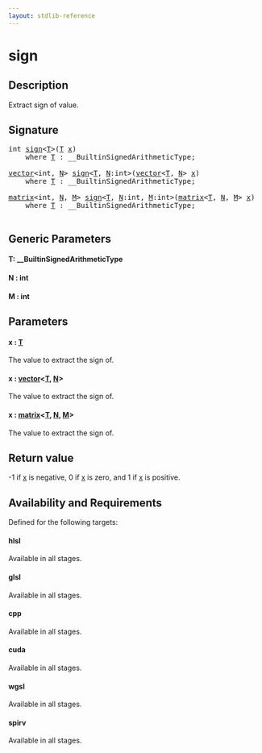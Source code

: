 ```yaml
---
layout: stdlib-reference
---
```


# sign

## Description

Extract sign of value.



## Signature 

<pre>
<span class="code_keyword">int</span> <a href="sign.html">sign</a>&lt;<a href="sign.html#typeparam-T" class="code_type">T</a>&gt;(<a href="sign.html#typeparam-T" class="code_type">T</a> <a href="sign.html#decl-x" class="code_param">x</a>)
    <span class='code_keyword'>where</span> <a href="sign.html#typeparam-T" class="code_type">T</a> : __BuiltinSignedArithmeticType;

<a href="../types/vector/index.html" class="code_type">vector</a>&lt;<span class="code_keyword">int</span>, <a href="sign.html#decl-N" class="code_var">N</a>&gt; <a href="sign.html">sign</a>&lt;<a href="sign.html#typeparam-T" class="code_type">T</a>, <a href="sign.html#decl-N" class="code_var">N</a>:<span class="code_keyword">int</span>&gt;(<a href="../types/vector/index.html" class="code_type">vector</a>&lt;<a href="sign.html#typeparam-T" class="code_type">T</a>, <a href="sign.html#decl-N" class="code_var">N</a>&gt; <a href="sign.html#decl-x" class="code_param">x</a>)
    <span class='code_keyword'>where</span> <a href="sign.html#typeparam-T" class="code_type">T</a> : __BuiltinSignedArithmeticType;

<a href="../types/matrix/index.html" class="code_type">matrix</a>&lt;<span class="code_keyword">int</span>, <a href="sign.html#decl-N" class="code_var">N</a>, <a href="sign.html#decl-M" class="code_var">M</a>&gt; <a href="sign.html">sign</a>&lt;<a href="sign.html#typeparam-T" class="code_type">T</a>, <a href="sign.html#decl-N" class="code_var">N</a>:<span class="code_keyword">int</span>, <a href="sign.html#decl-M" class="code_var">M</a>:<span class="code_keyword">int</span>&gt;(<a href="../types/matrix/index.html" class="code_type">matrix</a>&lt;<a href="sign.html#typeparam-T" class="code_type">T</a>, <a href="sign.html#decl-N" class="code_var">N</a>, <a href="sign.html#decl-M" class="code_var">M</a>&gt; <a href="sign.html#decl-x" class="code_param">x</a>)
    <span class='code_keyword'>where</span> <a href="sign.html#typeparam-T" class="code_type">T</a> : __BuiltinSignedArithmeticType;

</pre>

## Generic Parameters

####  <a id="typeparam-T"></a>T: \_\_BuiltinSignedArithmeticType
####  <a id="decl-N"></a>N  : int
####  <a id="decl-M"></a>M  : int

## Parameters

####  <a id="decl-x"></a>x  : [T](sign.html#typeparam-T)
The value to extract the sign of.

####  <a id="decl-x"></a>x  : [vector](../types/vector/index.html)\<[T](../types/vector/index.html#typeparam-T), [N](../types/vector/index.html#decl-N)\>
The value to extract the sign of.

####  <a id="decl-x"></a>x  : [matrix](../types/matrix/index.html)\<[T](.html), [N](../types/matrix/index.html#decl-N), [M](../types/matrix/index.html#decl-M)\>
The value to extract the sign of.


## Return value
-1 if <span class='code'><a href="sign.html#decl-x" class="code_param">x</a></span> is negative, 0 if <span class='code'><a href="sign.html#decl-x" class="code_param">x</a></span> is zero, and 1 if <span class='code'><a href="sign.html#decl-x" class="code_param">x</a></span> is positive.


## Availability and Requirements

Defined for the following targets:

#### hlsl
Available in all stages.

#### glsl
Available in all stages.

#### cpp
Available in all stages.

#### cuda
Available in all stages.

#### wgsl
Available in all stages.

#### spirv
Available in all stages.



